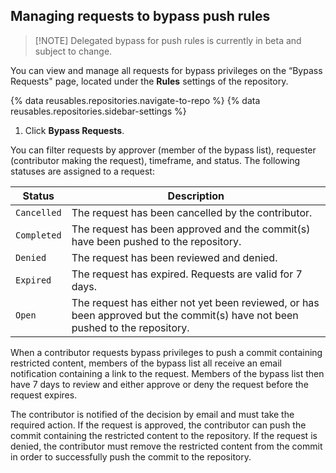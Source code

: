 ## Managing requests to bypass push rules

>[!NOTE] Delegated bypass for push rules is currently in beta and subject to change.

You can view and manage all requests for bypass privileges on the “Bypass Requests" page, located under the **Rules** settings of the repository.

{% data reusables.repositories.navigate-to-repo %}
{% data reusables.repositories.sidebar-settings %}
1. Click **Bypass Requests**.

You can filter requests by approver (member of the bypass list), requester (contributor making the request), timeframe, and status. The following statuses are assigned to a request:

|Status|Description|
|---------|-----------|
|`Cancelled`| The request has been cancelled by the contributor.|
|`Completed`|The request has been approved and the commit(s) have been pushed to the repository.|
|`Denied`|The request has been reviewed and denied.|
|`Expired`| The request has expired. Requests are valid for 7 days. |
|`Open`| The request has either not yet been reviewed, or has been approved but the commit(s) have not been pushed to the repository.  |

When a contributor requests bypass privileges to push a commit containing restricted content, members of the bypass list all receive an email notification containing a link to the request. Members of the bypass list then have 7 days to review and either approve or deny the request before the request expires.

The contributor is notified of the decision by email and must take the required action. If the request is approved, the contributor can push the commit containing the restricted content to the repository. If the request is denied, the contributor must remove the restricted content from the commit in order to successfully push the commit to the repository.
